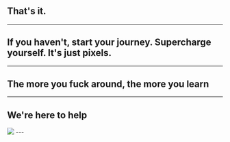  <!-- .slide: class="title-slide title-slide--top" data-background-color="var(--chateau)" -->
## That's it.
---
<!-- .slide: class="title-slide title-slide--right" -->
## If you haven't, <span style="color: var(--fuschia)">start</span> your journey. <span style="color: var(--selective)">Supercharge</span> yourself. It's <span style="color: var(--blueberry)">just pixels</span>.
---
## The more you fuck around, the more you learn
---
<!-- .slide: class="title-slide title-slide--top" data-background-color="var(--black)" -->
## <span style="color: var(--selective)">We</span>'re here to <span style="color: var(--chateau)">help</span>
<img class="chrome-logo" src="/shared/images/chrome-logo.svg">
---
<!-- End Section